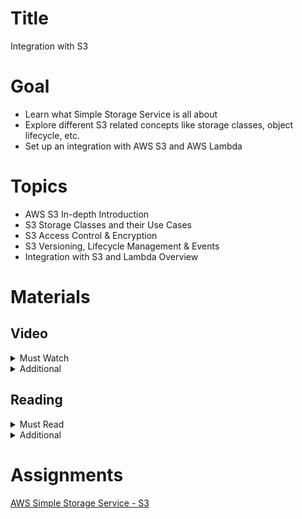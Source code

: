 # Title

Integration with S3

# Goal

- Learn what Simple Storage Service is all about
- Explore different S3 related concepts like storage classes, object lifecycle, etc.
- Set up an integration with AWS S3 and AWS Lambda

# Topics

- AWS S3 In-depth Introduction
- S3 Storage Classes and their Use Cases
- S3 Access Control & Encryption
- S3 Versioning, Lifecycle Management & Events
- Integration with S3 and Lambda Overview

# Materials

## Video

<details>
  <summary>Must Watch</summary>

The following content provides enough info to complete the task.

  <blockquote>

  <details>
    <summary>In English</summary>

   <blockquote>
    
   - [AWS S3 & Lambda. Practical task overview](https://videoportal.epam.com/video/lNZRYpl6MR6RAv0dYyXQ), ~2 mins
   - [AWS S3 & Lambda - part2. Practice](https://videoportal.epam.com/video/G0XV7rxbyzb2Gg1zYnmo), ~24 mins
   - [AWS S3 & Lambda - part3. Serverless configuration](https://videoportal.epam.com/video/430e7n2yEey0BdwQ76PM), ~3 mins
   - [AWS S3 & Lambda - part4. Hometask review](https://videoportal.epam.com/video/GoPjaNWobQNQ9o5Y6ANz), ~5 mins
   </blockquote>
  </details>

  <details>
    <summary>In Russian</summary>

   <blockquote>

   - [RU Intoduction](https://videoportal.epam.com/video/PoBNYOZMMlgLxBjma4Gn), ~1 mins
   - [RU Task and Lecture Goal](https://videoportal.epam.com/video/GoPjaNyQQ34eo3vj76AN), ~2 mins
   - [RU Basic Theory](https://videoportal.epam.com/video/elN67KVllz52pyOmJVZz), ~13 mins
   - [RU Theory of S3 Advanced Features](https://videoportal.epam.com/video/9w0kaEMOOprd0b2aeLnD), ~15 mins
   - [RU Live Practice](https://videoportal.epam.com/video/zXWOJMdEEx1Aqxw2YnDv), ~30 mins
   - [RU Needed configurations (Serverless configuration)](https://videoportal.epam.com/video/elN67KVllz5K2PomJVZz), ~3 mins
   - [RU Homework](https://videoportal.epam.com/video/qQB2JwKWWZ1QvyGJMwGk), ~8 mins
   </blockquote>
  </details>

  </blockquote>

</details>

<details>
  <summary>Additional</summary>

  The following content provides more info for further studies.

  <blockquote>

  - [Journey to the Cloud - The How](https://youtu.be/meIIRwq5sjc), 49mins
  - [AWS S3 Best Practices](https://www.youtube.com/watch?v=rHeTn9pHNKo), ~62 mins
  - [AWS S3 APIs Walkthrough](https://www.youtube.com/watch?v=AAOJ0BAJVJs), ~22 mins
  - [AWS S3 Lifecycle Rules](https://www.youtube.com/watch?v=CPUjRhrsMiI), ~5 mins
  - [Deep dive on Amazon S3](https://www.youtube.com/watch?v=FJJxcwSfWYg), ~47 mins
</blockquote>

</details>

## Reading

<details>
  <summary>Must Read</summary>

  The following content provides enough info to complete the task.

  <blockquote>

  - [AWS IAM in AWS S3](https://docs.aws.amazon.com/AmazonS3/latest/userguide/s3-access-control.html)
  - [Amazon S3 Storage Classes](https://aws.amazon.com/s3/storage-classes/)
  - [Managing your storage lifecycle](https://docs.aws.amazon.com/AmazonS3/latest/userguide/object-lifecycle-mgmt.html)
  </blockquote>

</details>

<details>
  <summary>Additional</summary>

  The following content provides more info for further studies.

  <blockquote>

  - [Protecting data using encryption](https://docs.aws.amazon.com/AmazonS3/latest/userguide/UsingEncryption.html)
  - [Monitoring tools](https://docs.aws.amazon.com/AmazonS3/latest/userguide/monitoring-automated-manual.html)
  - [Amazon S3 Event Notifications](https://docs.aws.amazon.com/AmazonS3/latest/userguide/NotificationHowTo.html)
  </blockquote>

</details>

# Assignments

[AWS Simple Storage Service - S3](./task.md)
